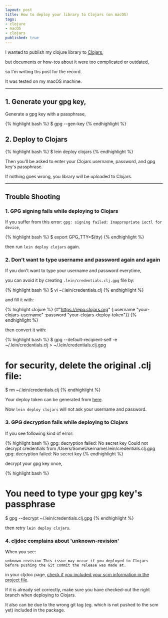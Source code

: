 ```yaml
---
layout: post
title: How to deploy your library to Clojars (on macOS)
tags:
- clojure
- macOS
- clojars
published: true
---
```


I wanted to publish my clojure library to [Clojars](https://clojars.org/),

but documents or how-tos about it were too complicated or outdated,

so I'm writing ths post for the record.

It was tested on my macOS machine.

----

## 1. Generate your gpg key,

Generate a gpg key with a passphrase,

{% highlight bash %}
$ gpg --gen-key
{% endhighlight %}

## 2. Deploy to Clojars

{% highlight bash %}
$ lein deploy clojars
{% endhighlight %}

Then you'll be asked to enter your Clojars username, password, and gpg key's passphrase.

If nothing goes wrong, you library will be uploaded to Clojars.

----

## Trouble Shooting

### 1. GPG signing fails while deploying to Clojars

If you suffer from this error: `gpg: signing failed: Inappropriate ioctl for device`,

{% highlight bash %}
$ export GPG_TTY=$(tty)
{% endhighlight %}

then run `lein deploy clojars` again.

### 2. Don't want to type username and password again and again

If you don't want to type your username and password everytime,

you can avoid it by creating `.lein/credentials.clj.gpg` file by:

{% highlight bash %}
$ vi ~/.lein/credentials.clj
{% endhighlight %}

and fill it with:

{% highlight clojure %}
{#"https://repo.clojars.org"
  {:username "your-clojars-username"
   :password "your-clojars-deploy-token"}}
{% endhighlight %}

then convert it with:

{% highlight bash %}
$ gpg --default-recipient-self -e \
      ~/.lein/credentials.clj > ~/.lein/credentials.clj.gpg

# for security, delete the original .clj file:
$ rm ~/.lein/credentials.clj 
{% endhighlight %}

Your deploy token can be generated from [here](https://clojars.org/tokens/).

Now `lein deploy clojars` will not ask your username and password.

### 3. GPG decryption fails while deploying to Clojars

If you see following kind of error:

{% highlight bash %}
gpg: decryption failed: No secret key
Could not decrypt credentials from /Users/SomeUsername/.lein/credentials.clj.gpg
gpg: decryption failed: No secret key
{% endhighlight %}

decrypt your gpg key once,

{% highlight bash %}
# You need to type your gpg key's passphrase
$ gpg --decrypt ~/.lein/credentials.clj.gpg
{% endhighlight %}

then retry `lein deploy clojars`.

### 4. cljdoc complains about 'unknown-revision'

When you see:

```
unknown-revision This issue may occur if you deployed to Clojars before pushing the Git commit the release was made at.
```

in your cljdoc page, [check if you included your scm information in the project file](https://github.com/cljdoc/cljdoc/blob/master/doc/userguide/faq.md#how-do-i-set-scm-info-for-my-project).

If it is already set correctly, make sure you have checked-out the right branch when deploying to Clojars.

It also can be due to the wrong git tag (eg. which is not pushed to the scm yet) included in the package.

